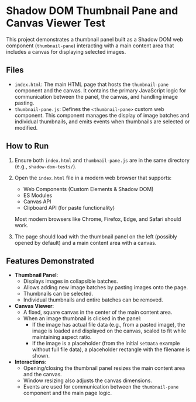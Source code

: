 # Shadow DOM Thumbnail Pane and Canvas Viewer Test

This project demonstrates a thumbnail panel built as a Shadow DOM web component (`thumbnail-pane`) interacting with a main content area that includes a canvas for displaying selected images.

## Files

*   `index.html`: The main HTML page that hosts the `thumbnail-pane` component and the canvas. It contains the primary JavaScript logic for communication between the panel, the canvas, and handling image pasting.
*   `thumbnail-pane.js`: Defines the `<thumbnail-pane>` custom web component. This component manages the display of image batches and individual thumbnails, and emits events when thumbnails are selected or modified.

## How to Run

1.  Ensure both `index.html` and `thumbnail-pane.js` are in the same directory (e.g., `shadow-dom-tests/`).
2.  Open the `index.html` file in a modern web browser that supports:
    *   Web Components (Custom Elements & Shadow DOM)
    *   ES Modules
    *   Canvas API
    *   Clipboard API (for paste functionality)

    Most modern browsers like Chrome, Firefox, Edge, and Safari should work.
3.  The page should load with the thumbnail panel on the left (possibly opened by default) and a main content area with a canvas.

## Features Demonstrated

*   **Thumbnail Panel**:
    *   Displays images in collapsible batches.
    *   Allows adding new image batches by pasting images onto the page.
    *   Thumbnails can be selected.
    *   Individual thumbnails and entire batches can be removed.
*   **Canvas Viewer**:
    *   A fixed, square canvas in the center of the main content area.
    *   When an image thumbnail is clicked in the panel:
        *   If the image has actual file data (e.g., from a pasted image), the image is loaded and displayed on the canvas, scaled to fit while maintaining aspect ratio.
        *   If the image is a placeholder (from the initial `setData` example without full file data), a placeholder rectangle with the filename is shown.
*   **Interactions**:
    *   Opening/closing the thumbnail panel resizes the main content area and the canvas.
    *   Window resizing also adjusts the canvas dimensions.
    *   Events are used for communication between the `thumbnail-pane` component and the main page logic. 